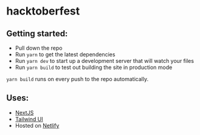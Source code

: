 # hacktoberfest

## Getting started:

- Pull down the repo
- Run `yarn` to get the latest dependencies
- Run `yarn dev` to start up a development server that will watch your files
- Run `yarn build` to test out building the site in production mode

`yarn build` runs on every push to the repo automatically.

## Uses:

- [NextJS](https://nextjs.org/docs/)
- [Tailwind UI](https://tailwindui.com)
- Hosted on [Netlify](https://www.netlify.com/)
